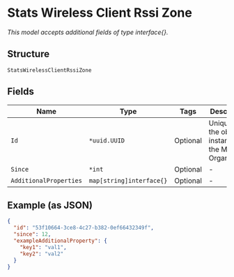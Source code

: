 
# Stats Wireless Client Rssi Zone

*This model accepts additional fields of type interface{}.*

## Structure

`StatsWirelessClientRssiZone`

## Fields

| Name | Type | Tags | Description |
|  --- | --- | --- | --- |
| `Id` | `*uuid.UUID` | Optional | Unique ID of the object instance in the Mist Organization |
| `Since` | `*int` | Optional | - |
| `AdditionalProperties` | `map[string]interface{}` | Optional | - |

## Example (as JSON)

```json
{
  "id": "53f10664-3ce8-4c27-b382-0ef66432349f",
  "since": 12,
  "exampleAdditionalProperty": {
    "key1": "val1",
    "key2": "val2"
  }
}
```

